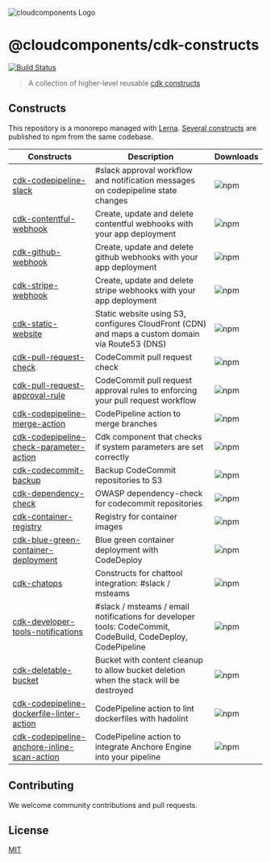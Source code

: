 ![cloudcomponents Logo](/logo.png)

# @cloudcomponents/cdk-constructs

[![Build Status](https://travis-ci.org/cloudcomponents/cdk-constructs.svg?branch=master)](https://travis-ci.org/cloudcomponents/cdk-constructs)

> A collection of higher-level reusable [cdk constructs](https://github.com/awslabs/aws-cdk)

## Constructs

This repository is a monorepo managed with [Lerna](https://github.com/lerna/lerna). [Several constructs](/packages) are published to npm from the same codebase.

| Constructs                                                                                           | Description                                                                                                 | Downloads                                                                                          |
| ---------------------------------------------------------------------------------------------------- | ----------------------------------------------------------------------------------------------------------- | -------------------------------------------------------------------------------------------------- |
| [cdk-codepipeline-slack](/packages/cdk-codepipeline-slack)                                           | #slack approval workflow and notification messages on codepipeline state changes                            | ![npm](https://img.shields.io/npm/dm/@cloudcomponents/cdk-codepipeline-slack)                      |
| [cdk-contentful-webhook](/packages/cdk-contentful-webhook)                                           | Create, update and delete contentful webhooks with your app deployment                                      | ![npm](https://img.shields.io/npm/dm/@cloudcomponents/cdk-contentful-webhook)                      |
| [cdk-github-webhook](/packages/cdk-github-webhook)                                                   | Create, update and delete github webhooks with your app deployment                                          | ![npm](https://img.shields.io/npm/dm/@cloudcomponents/cdk-github-webhook)                          |
| [cdk-stripe-webhook](/packages/cdk-stripe-webhook)                                                   | Create, update and delete stripe webhooks with your app deployment                                          | ![npm](https://img.shields.io/npm/dm/@cloudcomponents/cdk-stripe-webhook)                          |
| [cdk-static-website](/packages/cdk-static-website)                                                   | Static website using S3, configures CloudFront (CDN) and maps a custom domain via Route53 (DNS)             | ![npm](https://img.shields.io/npm/dm/@cloudcomponents/cdk-static-website)                          |
| [cdk-pull-request-check](/packages/cdk-pull-request-check)                                           | CodeCommit pull request check                                                                               | ![npm](https://img.shields.io/npm/dm/@cloudcomponents/cdk-pull-request-check)                      |
| [cdk-pull-request-approval-rule](/packages/cdk-pull-request-approval-rule)                           | CodeCommit pull request approval rules to enforcing your pull request workflow                              | ![npm](https://img.shields.io/npm/dm/@cloudcomponents/cdk-pull-request-approval-rule)              |
| [cdk-codepipeline-merge-action](/packages/cdk-codepipeline-merge-action)                             | CodePipeline action to merge branches                                                                       | ![npm](https://img.shields.io/npm/dm/@cloudcomponents/cdk-codepipeline-merge-action)               |
| [cdk-codepipeline-check-parameter-action](/packages/cdk-codepipeline-check-parameter-action)         | Cdk component that checks if system parameters are set correctly                                            | ![npm](https://img.shields.io/npm/dm/@cloudcomponents/cdk-codepipeline-check-parameter-action)     |
| [cdk-codecommit-backup](/packages/cdk-codecommit-backup)                                             | Backup CodeCommit repositories to S3                                                                        | ![npm](https://img.shields.io/npm/dm/@cloudcomponents/cdk-codecommit-backup)                       |
| [cdk-dependency-check](/packages/cdk-dependency-check)                                               | OWASP dependency-check for codecommit repositories                                                          | ![npm](https://img.shields.io/npm/dm/@cloudcomponents/cdk-dependency-check)                        |
| [cdk-container-registry](/packages/cdk-container-registry)                                           | Registry for container images                                                                               | ![npm](https://img.shields.io/npm/dm/@cloudcomponents/cdk-container-registry)                      |
| [cdk-blue-green-container-deployment](/packages/cdk-blue-green-container-deployment)                 | Blue green container deployment with CodeDeploy                                                             | ![npm](https://img.shields.io/npm/dm/@cloudcomponents/cdk-blue-green-container-deployment)         |
| [cdk-chatops](/packages/cdk-chatops)                                                                 | Constructs for chattool integration: #slack / msteams                                                       | ![npm](https://img.shields.io/npm/dm/@cloudcomponents/cdk-chatops)                                 |
| [cdk-developer-tools-notifications](/packages/cdk-developer-tools-notifications)                     | #slack / msteams / email notifications for developer tools: CodeCommit, CodeBuild, CodeDeploy, CodePipeline | ![npm](https://img.shields.io/npm/dm/@cloudcomponents/cdk-developer-tools-notifications)           |
| [cdk-deletable-bucket](/packages/cdk-deletable-bucket)                                               | Bucket with content cleanup to allow bucket deletion when the stack will be destroyed                       | ![npm](https://img.shields.io/npm/dm/@cloudcomponents/cdk-deletable-bucket)                        |
| [cdk-codepipeline-dockerfile-linter-action](/packages/cdk-codepipeline-dockerfile-linter-action)     | CodePipeline action to lint dockerfiles with hadolint                                                       | ![npm](https://img.shields.io/npm/dm/@cloudcomponents/cdk-codepipeline-dockerfile-linter-action)   |
| [cdk-codepipeline-anchore-inline-scan-action](/packages/cdk-codepipeline-anchore-inline-scan-action) | CodePipeline action to integrate Anchore Engine into your pipeline                                          | ![npm](https://img.shields.io/npm/dm/@cloudcomponents/cdk-codepipeline-anchore-inline-scan-action) |

## Contributing

We welcome community contributions and pull requests.

## License

[MIT](LICENSE)
